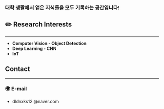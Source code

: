 
### 대학 생활에서 얻은 지식들을 모두 기록하는 공간입니다!

## **✏️ Research Interests**

---

- **Computer Vision - Object Detection**
- **Deep Learning - CNN**
- **IoT**


## Contact

---

### 🌍 E-mail

- dldnxks12 @naver.com
